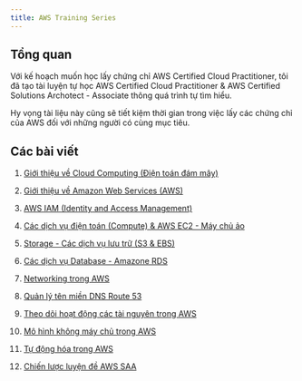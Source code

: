 ```yaml
---
title: AWS Training Series
---
```


## Tổng quan

Với kế hoạch muốn học lấy chứng chỉ AWS Certified Cloud Practitioner, tôi đã tạo tài luyện tự học AWS Certified Cloud Practitioner & AWS Certified Solutions Archotect - Associate thông quá trình tự tìm hiểu.

Hy vọng tài liệu này cũng sẽ tiết kiệm thời gian trong việc lấy các chứng chỉ của AWS đối với những người có cùng mục tiêu.

## Các bài viết

1. <a href="/vuepress-blog/blog-posts/devops/aws-cloud-computing.html" target="_blank">Giới thiệu về Cloud Computing (Điện toán đám mây)</a>

2. <a href="/vuepress-blog/blog-posts/devops/aws-gioi-thieu-aws.html" target="_blank">Giới thiệu về Amazon Web Services (AWS)</a>

3. <a href="/vuepress-blog/blog-posts/devops/aws-iam.html" target="_blank">AWS IAM (Identity and Access Management)</a>

4. <a href="/vuepress-blog/blog-posts/devops/aws-ec2.html" target="_blank">Các dịch vụ điện toán (Compute) & AWS EC2 - Máy chủ ảo</a>

5. <a href="/vuepress-blog/blog-posts/devops/aws-storage.html" target="_blank">Storage - Các dịch vụ lưu trữ (S3 & EBS)</a>

6. <a href="/vuepress-blog/blog-posts/devops/aws-database.html" target="_blank">Các dịch vụ Database - Amazone RDS</a>

7. <a href="/vuepress-blog/blog-posts/devops/aws-networking.html" target="_blank">Networking trong AWS</a>

8. <a href="/vuepress-blog/blog-posts/devops/aws-route53.html" target="_blank">Quản lý tên miền DNS Route 53</a>

9. <a href="/vuepress-blog/blog-posts/devops/aws-monitoring.html" target="_blank">Theo dõi hoạt động các tài nguyên trong AWS</a>

10. <a href="/vuepress-blog/blog-posts/devops/aws-serverless.html" target="_blank">Mô hình không máy chủ trong AWS</a>

11. <a href="/vuepress-blog/blog-posts/devops/aws-automation.html" target="_blank">Tự động hóa trong AWS</a>

12. <a href="/vuepress-blog/blog-posts/devops/aws-practice.html" target="_blank">Chiến lược luyện đề AWS SAA</a>
